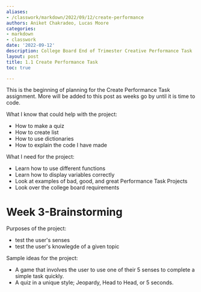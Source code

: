 ```yaml
---
aliases:
- /classwork/markdown/2022/09/12/create-performance
authors: Aniket Chakradeo, Lucas Moore
categories:
- markdown
- classwork
date: '2022-09-12'
description: College Board End of Trimester Creative Performance Task
layout: post
title: 1.1 Create Performance Task
toc: true

---
```


This is the beginning of planning for the Create Performance Task assignment. More will be added to this post as weeks go by until it is time to code.

What I know that could help with the project:

- How to make a quiz
- How to create list
- How to use dictionaries
- How to explain the code I have made


What I need for the project:

- Learn how to use different functions
- Learn how to display variables correctly
- Look at examples of bad, good, and great Performance Task Projects
- Look over the college board requirements



# Week 3-Brainstorming

Purposes of the project:

- test the user's senses
- test the user's knowlegde of a given topic

Sample ideas for the project:

- A game that involves the user to use one of their 5 senses to complete a simple task quickly.
- A quiz in a unique style; Jeopardy, Head to Head, or 5 seconds.